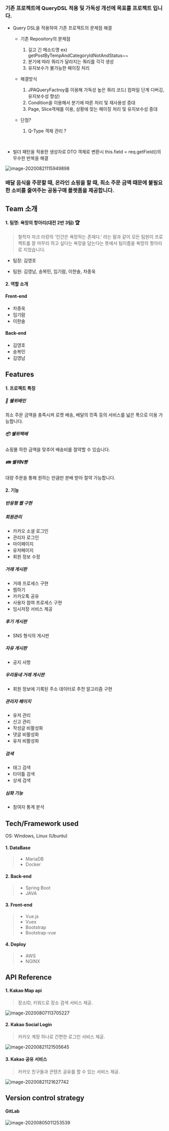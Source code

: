 ### 기존 프로젝트에 QueryDSL 적용 및 가독성 개선에 목표를  프로젝트 입니다.  
 

- Query DSL을 적용하여 기존 프로젝트의 문제점 해결

  - 기존 Repository의 문제점
 
    1. 길고 긴 메소드명 ex) getPostByTempAndCategoryIdNotAndStatus~~
    2. 분기에 따라 쿼리가 달라지는 쿼리를 각각 생성 
    3. 유지보수가 불가능한 페이징 처리

  - 해결방식
    
    1. JPAQueryFactroy를 이용해 가독성 높은 쿼리 코드( 컴파일 단계 디버깅, 유지보수성 향상)
    2. Condition을 이용해서 분기에 따른 처리 및 재사용성 증대
    3. Page, Slice객체를 이용, 상황에 맞는 페이징 처리 및 유지보수성 증대


  - 단점? 
    1. Q-Type 객체 관리 ? 
    
    
<br/>

 - 빌더 패턴을 적용한 생성자로 DTO 객체로 변환시 this.field = req.getField()의 무수한 반복을 해결




  

![image-20200821115949898](README.assets/image-20200821115949898.png)


### 배달 음식을 주문할 때, 온라인 쇼핑을 할 때, 최소 주문 금액 때문에 불필요한 소비를 줄여주는 공동구매 플랫폼을 제공합니다.

## Team 소개

#### 1. 팀명: 욕망의 항아리(대전 2반 3팀) :trophy:

> 철학자 자크 라캉의 '인간은 욕망하는 존재다.' 라는 말과 같이 모든 팀원이 프로젝트를 잘 마무리 하고 싶다는 욕망을 담는다는 뜻에서 팀이름을 욕망의 항아리로 지었습니다.

- 팀장: 김영호

- 팀원: 김영남, 송복민, 임기람, 이한솔, 차종욱



#### 2. 역할 소개

#### Front-end

- 차종욱
- 임기람
- 이한솔

#### Back-end

- 김영호
- 송복민
- 김영남



## Features

#### 1. 프로젝트 특징

##### :horse_racing: 쉘위배민

최소 주문 금액을 충족시켜 로켓 배송, 배달의 민족 등의 서비스를 넓은 폭으로 이용 가능합니다.

##### :package: 쉘위택배

쇼핑몰 하한 금액을 맞추어 배송비를 절약할 수 있습니다.

##### :family: 쉘위N빵

대량 주문을 통해 원하는 만큼만 분배 받아 절약 가능합니다.



#### 2. 기능

##### 반응형 웹 구현

##### 회원관리

- 카카오 소셜 로그인
- 관리자 로그인
- 마이페이지
- 유저페이지
- 회원 정보 수정

##### 거래 게시판

- 거래 프로세스 구현
- 찜하기
- 카카오톡 공유
- 사용자 참여 프로세스 구현
- 임시저장 서비스 제공

##### 후기 게시판

- SNS 형식의 게시판

##### 자유 게시판

- 공지 사항

##### 우리동네 거래 게시판

- 회원 정보에 기록된 주소 데이터로 추천 알고리즘 구현

##### 관리자 페이지

- 유저 관리
- 신고 관리
- 작성글 비활성화
- 댓글 비활성화
- 유저 비활성화

##### 검색

- 태그 검색
- 타이틀 검색
- 상세 검색

##### 심화 기능

- 참여자 통계 분석





## Tech/Framework used

OS: Windows, Linux (Ubuntu)

#### 1. DataBase

> - MariaDB
> - Docker

#### 2. Back-end

> - Spring Boot
>- JAVA

#### 3. Front-end

> - Vue.js
> - Vuex
> - Bootstrap
> - Bootstrap-vue

#### 4. Deploy

> - AWS
> - NGINX



## API Reference

#### 1. Kakao Map api

> 장소ID, 키워드로 장소 검색 서비스 제공.

![image-20200807113705227](README.assets/image-20200807113705227.png)

#### 2. Kakao Social Login

> 카카오 계정 하나로 간편한 로그인 서비스 제공.

![image-20200821121505645](README.assets/image-20200821121505645.png)

#### 3. Kakao 공유 서비스

> 카카오 친구들과 콘텐츠 공유를 할 수 있는 서비스 제공.

![image-20200821121627742](README.assets/image-20200821121627742.png)



## Version control strategy

#### GitLab

![image-20200805011253539](README.assets/image-20200805011253539.png)


